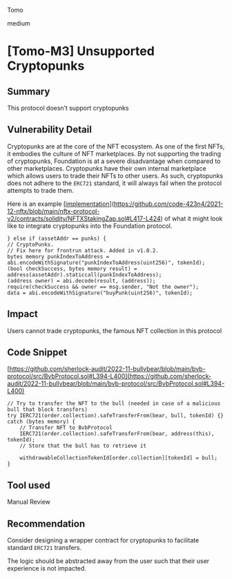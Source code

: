 Tomo

medium

# [Tomo-M3] Unsupported  Cryptopunks

## Summary

This protocol doesn’t support cryptopunks

## Vulnerability Detail

Cryptopunks are at the core of the NFT ecosystem. As one of the first NFTs, it embodies the culture of NFT marketplaces. By not supporting the trading of cryptopunks, Foundation is at a severe disadvantage when compared to other marketplaces. Cryptopunks have their own internal marketplace which allows users to trade their NFTs to other users. As such, cryptopunks does not adhere to the `ERC721` standard, it will always fail when the protocol attempts to trade them.

Here is an example [[implementation](https://github.com/code-423n4/2021-12-nftx/blob/main/nftx-protocol-v2/contracts/solidity/NFTXStakingZap.sol#L417-L424)](https://github.com/code-423n4/2021-12-nftx/blob/main/nftx-protocol-v2/contracts/solidity/NFTXStakingZap.sol#L417-L424) of what it might look like to integrate cryptopunks into the Foundation protocol.

```solidity
} else if (assetAddr == punks) {
// CryptoPunks.
// Fix here for frontrun attack. Added in v1.0.2.
bytes memory punkIndexToAddress = abi.encodeWithSignature("punkIndexToAddress(uint256)", tokenId);
(bool checkSuccess, bytes memory result) = address(assetAddr).staticcall(punkIndexToAddress);
(address owner) = abi.decode(result, (address));
require(checkSuccess && owner == msg.sender, "Not the owner");
data = abi.encodeWithSignature("buyPunk(uint256)", tokenId);
```

## Impact

Users cannot trade cryptopunks, the famous NFT collection in this protocol

## Code Snippet

[https://github.com/sherlock-audit/2022-11-bullvbear/blob/main/bvb-protocol/src/BvbProtocol.sol#L394-L400](https://github.com/sherlock-audit/2022-11-bullvbear/blob/main/bvb-protocol/src/BvbProtocol.sol#L394-L400)

```solidity
// Try to transfer the NFT to the bull (needed in case of a malicious bull that block transfers)
try IERC721(order.collection).safeTransferFrom(bear, bull, tokenId) {}
catch (bytes memory) {
    // Transfer NFT to BvbProtocol
    IERC721(order.collection).safeTransferFrom(bear, address(this), tokenId);
    // Store that the bull has to retrieve it

    withdrawableCollectionTokenId[order.collection][tokenId] = bull;
}
```

## Tool used

Manual Review

## Recommendation

Consider designing a wrapper contract for cryptopunks to facilitate standard `ERC721` transfers.

The logic should be abstracted away from the user such that their user experience is not impacted.